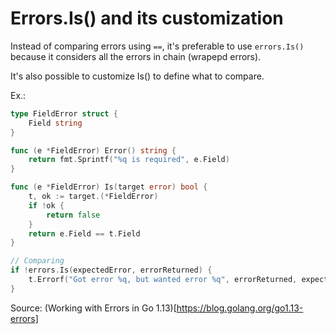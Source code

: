 # Errors.Is() and its customization

Instead of comparing errors using `==`, it's preferable to use `errors.Is()` because it considers all the errors in chain (wrapepd errors).

It's also possible to customize Is() to define what to compare.

Ex.:
```go
type FieldError struct {
	Field string
}

func (e *FieldError) Error() string {
	return fmt.Sprintf("%q is required", e.Field)
}

func (e *FieldError) Is(target error) bool {
	t, ok := target.(*FieldError)
	if !ok {
		return false
	}
	return e.Field == t.Field
}

// Comparing
if !errors.Is(expectedError, errorReturned) {
    t.Errorf("Got error %q, but wanted error %q", errorReturned, expectedError)
}
```

Source: (Working with Errors in Go 1.13)[https://blog.golang.org/go1.13-errors]